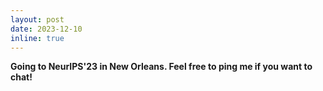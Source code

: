 ```yaml
---
layout: post
date: 2023-12-10
inline: true
---
```


**Going to NeurIPS'23 in New Orleans. Feel free to ping me if you want to chat!**
